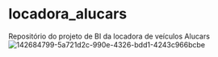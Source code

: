 # locadora_alucars
Repositório do projeto de BI da locadora de veículos Alucars
![142684799-5a721d2c-990e-4326-bdd1-4243c966bcbe](https://user-images.githubusercontent.com/55302289/145465581-df210367-3827-4026-ac17-26b4ba2088f2.png)
